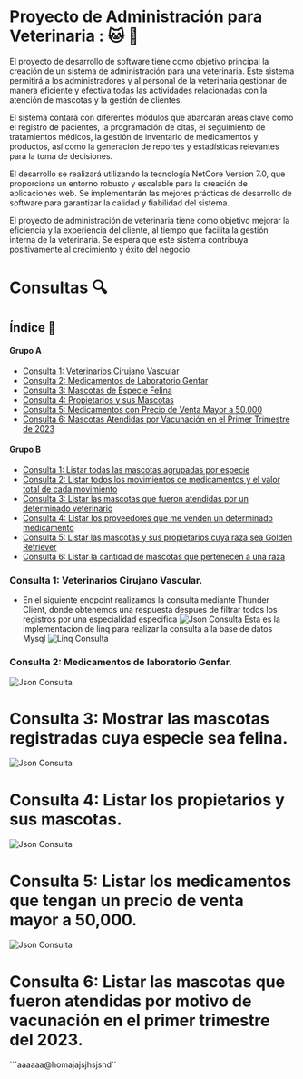 # Proyecto de Administración para Veterinaria : :cat: :dog:

El proyecto de desarrollo de software tiene como objetivo principal la creación de un sistema de administración para una veterinaria. Este sistema permitirá a los administradores y al personal de la veterinaria gestionar de manera eficiente y efectiva todas las actividades relacionadas con la atención de mascotas y la gestión de clientes.

El sistema contará con diferentes módulos que abarcarán áreas clave como el registro de pacientes, la programación de citas, el seguimiento de tratamientos médicos, la gestión de inventario de medicamentos y productos, así como la generación de reportes y estadísticas relevantes para la toma de decisiones.

El desarrollo se realizará utilizando la tecnología NetCore Version 7.0, que proporciona un entorno robusto y escalable para la creación de aplicaciones web. Se implementarán las mejores prácticas de desarrollo de software para garantizar la calidad y fiabilidad del sistema.

El proyecto de administración de veterinaria tiene como objetivo mejorar la eficiencia y la experiencia del cliente, al tiempo que facilita la gestión interna de la veterinaria. Se espera que este sistema contribuya positivamente al crecimiento y éxito del negocio.


# Consultas 🔍
## Índice :paw_prints: 
#### Grupo A
- [Consulta 1: Veterinarios Cirujano Vascular](#consulta-1-veterinarios-cirujano-vascular)
- [Consulta 2: Medicamentos de Laboratorio Genfar](#consulta-2-medicamentos-de-laboratorio-genfar)
- [Consulta 3: Mascotas de Especie Felina](#consulta-3-mascotas-de-especie-felina)
- [Consulta 4: Propietarios y sus Mascotas](#consulta-4-propietarios-y-sus-mascotas)
- [Consulta 5: Medicamentos con Precio de Venta Mayor a 50,000](#consulta-5-medicamentos-con-precio-de-venta-mayor-a-50000)
- [Consulta 6: Mascotas Atendidas por Vacunación en el Primer Trimestre de 2023](#consulta-6-mascotas-atendidas-por-vacunación-en-el-primer-trimestre-de-2023)

#### Grupo B
- [Consulta 1: Listar todas las mascotas agrupadas por especie](#consulta-1-listar-todas-las-mascotas-agrupadas-por-especie)
- [Consulta 2: Listar todos los movimientos de medicamentos y el valor total de cada movimiento](#consulta-2-listar-todos-los-movimientos-de-medicamentos-y-el-valor-total-de-cada-movimiento)
- [Consulta 3: Listar las mascotas que fueron atendidas por un determinado veterinario](#consulta-3-listar-las-mascotas-que-fueron-atendidas-por-un-determinado-veterinario)
- [Consulta 4: Listar los proveedores que me venden un determinado medicamento](#consulta-4-listar-los-proveedores-que-me-venden-un-determinado-medicamento)
- [Consulta 5: Listar las mascotas y sus propietarios cuya raza sea Golden Retriever](#consulta-5-listar-las-mascotas-y-sus-propietarios-cuya-raza-sea-golden-retriever)
- [Consulta 6: Listar la cantidad de mascotas que pertenecen a una raza](#consulta-6-listar-la-cantidad-de-mascotas-que-pertenecen-a-una-raza)



### Consulta 1: Veterinarios Cirujano Vascular.
- En el siguiente endpoint realizamos la consulta mediante Thunder Client, donde obtenemos una respuesta despues de filtrar todos los registros por una especialidad especifica
![Json Consulta](./Imagenes/vetexespec.png)
Esta es la implementacion de linq para realizar la consulta a la base de datos Mysql
![Linq Consulta](./Imagenes/LinqVetxEspec.png)
### Consulta 2: Medicamentos de laboratorio Genfar.
![Json Consulta](./Imagenes/medicxlabora.png)
# **Consulta 3:** Mostrar las mascotas registradas cuya especie sea felina.
![Json Consulta](./Imagenes/especieconmascota.png)
# **Consulta 4:** Listar los propietarios y sus mascotas.
![Json Consulta](./Imagenes/propietarconmascot.png)
# **Consulta 5:** Listar los medicamentos que tengan un precio de venta mayor a 50,000.
![Json Consulta](./Imagenes/medicprecioMayorA.png)
# **Consulta 6:** Listar las mascotas que fueron atendidas por motivo de vacunación en el primer trimestre del 2023.

```aaaaaa@homajajsjhsjshd``